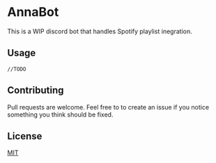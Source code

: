 # AnnaBot

This is a WIP discord bot that handles Spotify playlist inegration. 


## Usage

```
//TODO
```

## Contributing
Pull requests are welcome. Feel free to to create an issue if you notice something you think should be fixed. 

## License
[MIT](https://choosealicense.com/licenses/mit/)
